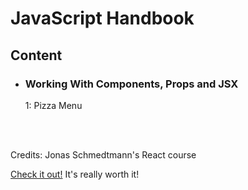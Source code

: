 <h1>JavaScript Handbook</h1>
<h2>Content</h2>
<ul>
    <li>
        <h3>Working With Components, Props and JSX</h3>
        <p>1: Pizza Menu</p>
    </li>
</ul>
<br>
<br>
<p>Credits: Jonas Schmedtmann's React course</p>

[Check it out!](https://www.udemy.com/course/the-ultimate-react-course/) It's really worth it!
